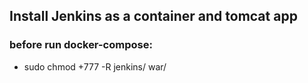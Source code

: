 ## Install Jenkins as a container and tomcat app  
### before run docker-compose:
 * sudo chmod +777 -R jenkins/ war/
